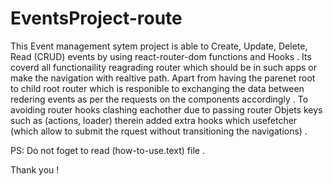 # EventsProject-route

This Event management sytem project is able to Create, Update, Delete, Read (CRUD) events by using  react-router-dom functions and Hooks . 
Its coverd all functionaility reagrading router which should be in such apps or  make the navigation with realtive path. 
Apart from having the parenet root to child root router which is responible to exchanging the data between redering events as per the requests on
the components accordingly . 
To avoiding router hooks clashing eachother due to passing router Objets keys such as (actions, loader) therein added 
extra hooks which usefetcher (which allow to submit the rquest without transitioning the navigations) .
 
PS: Do not foget to read (how-to-use.text) file .
 
Thank you ! 
 
